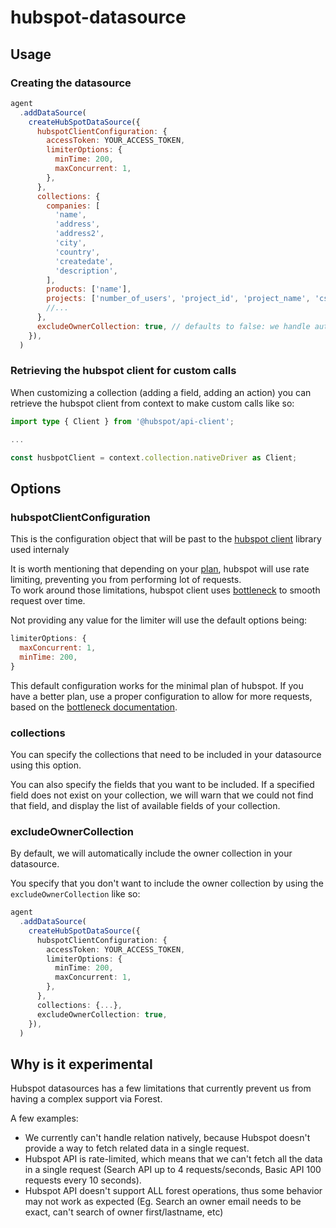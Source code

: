 # hubspot-datasource

## Usage

### Creating the datasource
``` javascript
agent
  .addDataSource(
    createHubSpotDataSource({
      hubspotClientConfiguration: {
        accessToken: YOUR_ACCESS_TOKEN,
        limiterOptions: {
          minTime: 200,
          maxConcurrent: 1,
        },
      },
      collections: {
        companies: [
          'name',
          'address',
          'address2',
          'city',
          'country',
          'createdate',
          'description',
        ],
        products: ['name'],
        projects: ['number_of_users', 'project_id', 'project_name', 'cs_owner'],
        //...
      },
      excludeOwnerCollection: true, // defaults to false: we handle automatically the owner collection, but you can exclude it if you want.
    }),
  )

```

### Retrieving the hubspot client for custom calls
When customizing a collection (adding a field, adding an action) you can retrieve the hubspot client from context to make custom calls like so: 

```typescript
import type { Client } from '@hubspot/api-client';

...

const husbpotClient = context.collection.nativeDriver as Client;
```

## Options 

### hubspotClientConfiguration 

This is the configuration object that will be past to the [hubspot client](https://github.com/HubSpot/hubspot-api-nodejs) library used internaly

It is worth mentioning that depending on your [plan](https://developers.hubspot.com/beta-docs/guides/apps/api-usage/usage-details#private-apps), hubspot will use rate limiting, preventing you from performing lot of requests.  
To work around those limitations, hubspot client uses [bottleneck](https://github.com/SGrondin/bottleneck) to smooth request over time.   

Not providing any value for the limiter will use the default options being: 

```javascript
limiterOptions: {
  maxConcurrent: 1,
  minTime: 200,
}
```

This default configuration works for the minimal plan of hubspot. If you have a better plan, use a proper configuration to allow for more requests, based on the [bottleneck documentation](https://github.com/SGrondin/bottleneck?tab=readme-ov-file#docs). 

### collections

You can specify the collections that need to be included in your datasource using this option. 

You can also specify the fields that you want to be included. If a specified field does not exist on your collection, we will warn that we could not find that field, and display the list of available fields of your collection.
### excludeOwnerCollection

By default, we will automatically include the owner collection in your datasource.

You specify that you don't want to include the owner collection by using the `excludeOwnerCollection` like so: 

```typescript
agent
  .addDataSource(
    createHubSpotDataSource({
      hubspotClientConfiguration: {
        accessToken: YOUR_ACCESS_TOKEN,
        limiterOptions: {
          minTime: 200,
          maxConcurrent: 1,
        },
      },
      collections: {...},
      excludeOwnerCollection: true,
    }),
  )
```
## Why is it experimental

Hubspot datasources has a few limitations that currently prevent us from having a complex support via Forest.

A few examples:
- We currently can't handle relation natively, because Hubspot doesn't provide a way to fetch related data in a single request.
- Hubspot API is rate-limited, which means that we can't fetch all the data in a single request (Search API up to 4 requests/seconds, Basic API 100 requests every 10 seconds).
- Hubspot API doesn't support ALL forest operations, thus some behavior may not work as expected (Eg. Search an owner email needs to be exact, can't search of owner first/lastname, etc)
